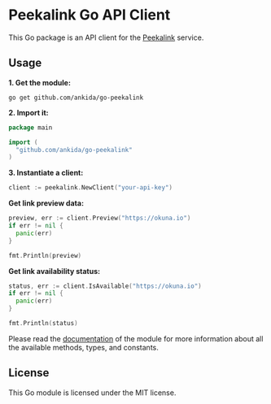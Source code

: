 # Peekalink Go API Client

This Go package is an API client for the [Peekalink][peekalink-url] service.

## Usage

**1. Get the module:**

```
go get github.com/ankida/go-peekalink
```

**2. Import it:**

```go
package main

import (
  "github.com/ankida/go-peekalink"
)
```

**3. Instantiate a client:**

```go
client := peekalink.NewClient("your-api-key")
```

**Get link preview data:**

```go
preview, err := client.Preview("https://okuna.io")
if err != nil {
  panic(err)
}

fmt.Println(preview)
```

**Get link availability status:**

```go
status, err := client.IsAvailable("https://okuna.io")
if err != nil {
  panic(err)
}

fmt.Println(status)
```

Please read the [documentation][docs-url] of the module for more information
about all the available methods, types, and constants.

## License

This Go module is licensed under the MIT license.

[peekalink-url]: https://peekalink.io
[docs-url]: https://pkg.go.dev/github.com/ankida/go-peekalink

